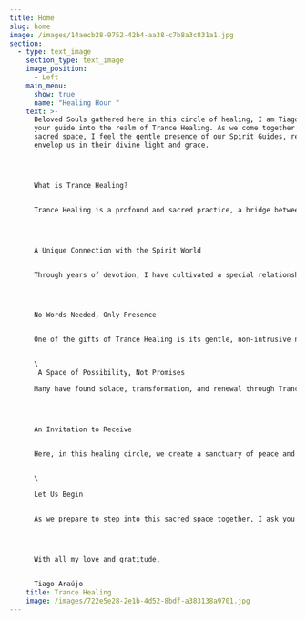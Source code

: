 ```yaml
---
title: Home
slug: home
image: /images/14aecb28-9752-42b4-aa38-c7b8a3c831a1.jpg
section:
  - type: text_image
    section_type: text_image
    image_position:
      - Left
    main_menu:
      show: true
      name: "Healing Hour "
    text: >-
      Beloved Souls gathered here in this circle of healing, I am Tiago Araújo,
      your guide into the realm of Trance Healing. As we come together in this
      sacred space, I feel the gentle presence of our Spirit Guides, ready to
      envelop us in their divine light and grace.




      What is Trance Healing?


      Trance Healing is a profound and sacred practice, a bridge between the physical and spiritual realms. In this space, I enter an altered state of consciousness, surrendering myself as a vessel to channel healing energies from God through the loving guidance of my Spirit Guides. This is not just a technique—it is a dance of trust and connection, a blending of energies that allows the spirit world to work through me to bring forth healing that touches the deepest parts of your being.




      A Unique Connection with the Spirit World


      Through years of devotion, I have cultivated a special relationship with my spirit controls—those benevolent guides who assist me in this work. This bond allows for a sharper, more precise flow of healing power, tailored to your unique needs. Whether your wounds are of the body, heart, mind, or spirit, the energy flows where it is most needed, guided by a wisdom far greater than my own.




      No Words Needed, Only Presence


      One of the gifts of Trance Healing is its gentle, non-intrusive nature. You need not speak of your medical conditions or the reasons you seek healing, though in this circle, we hold space for sharing if you feel called to do so. The energy listens to the silent language of your soul, finding its way to where it can serve you best. After our session, if you wish to share or discuss your experience, we are here to listen with open hearts—but the choice is always yours.


      \
       A Space of Possibility, Not Promises

      Many have found solace, transformation, and renewal through Trance Healing in our circle, yet I must humbly acknowledge that each journey is unique. While the spirit world offers boundless love and possibility, I make no promises of specific outcomes. This practice is a companion to your well-being, not a replacement for professional medical care, and I always encourage you to seek medical advice when needed.




      An Invitation to Receive


      Here, in this healing circle, we create a sanctuary of peace and support. Trance Healing blends beautifully with the collective energy we generate together—through our shared intentions, our breaths, and our open hearts. In this sacred hour, I invite you to simply be present. Feel the connection with those around you, and open your heart to the infinite love that surrounds us. Allow the energies of the spirit world to flow through you, to uplift and restore you in ways that words cannot fully capture.


      \

      Let Us Begin


      As we prepare to step into this sacred space together, I ask you to close your eyes and let go of any burdens you may carry. Trust in the unseen, trust in the process, and trust in the loving support of this circle. Together, let us welcome the presence of the spirit world and embrace the great energy of spiritual healing that awaits us.




      With all my love and gratitude,  


      Tiago Araújo
    title: Trance Healing
    image: /images/722e5e28-2e1b-4d52-8bdf-a383138a9701.jpg
---
```


